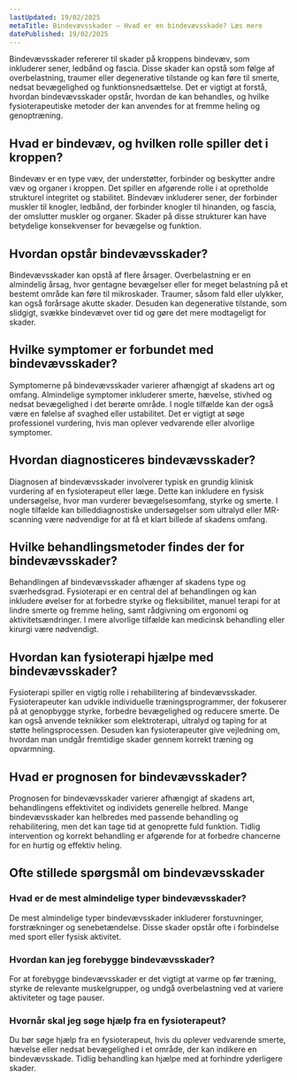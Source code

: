 ```yaml
---
lastUpdated: 19/02/2025
metaTitle: Bindevævsskader – Hvad er en bindevævsskade? Læs mere
datePublished: 19/02/2025
---
```


Bindevævsskader refererer til skader på kroppens bindevæv, som inkluderer sener, ledbånd og fascia. Disse skader kan opstå som følge af overbelastning, traumer eller degenerative tilstande og kan føre til smerte, nedsat bevægelighed og funktionsnedsættelse. Det er vigtigt at forstå, hvordan bindevævsskader opstår, hvordan de kan behandles, og hvilke fysioterapeutiske metoder der kan anvendes for at fremme heling og genoptræning.

## Hvad er bindevæv, og hvilken rolle spiller det i kroppen?

Bindevæv er en type væv, der understøtter, forbinder og beskytter andre væv og organer i kroppen. Det spiller en afgørende rolle i at opretholde strukturel integritet og stabilitet. Bindevæv inkluderer sener, der forbinder muskler til knogler, ledbånd, der forbinder knogler til hinanden, og fascia, der omslutter muskler og organer. Skader på disse strukturer kan have betydelige konsekvenser for bevægelse og funktion.

## Hvordan opstår bindevævsskader?

Bindevævsskader kan opstå af flere årsager. Overbelastning er en almindelig årsag, hvor gentagne bevægelser eller for meget belastning på et bestemt område kan føre til mikroskader. Traumer, såsom fald eller ulykker, kan også forårsage akutte skader. Desuden kan degenerative tilstande, som slidgigt, svække bindevævet over tid og gøre det mere modtageligt for skader.

## Hvilke symptomer er forbundet med bindevævsskader?

Symptomerne på bindevævsskader varierer afhængigt af skadens art og omfang. Almindelige symptomer inkluderer smerte, hævelse, stivhed og nedsat bevægelighed i det berørte område. I nogle tilfælde kan der også være en følelse af svaghed eller ustabilitet. Det er vigtigt at søge professionel vurdering, hvis man oplever vedvarende eller alvorlige symptomer.

## Hvordan diagnosticeres bindevævsskader?

Diagnosen af bindevævsskader involverer typisk en grundig klinisk vurdering af en fysioterapeut eller læge. Dette kan inkludere en fysisk undersøgelse, hvor man vurderer bevægelsesomfang, styrke og smerte. I nogle tilfælde kan billeddiagnostiske undersøgelser som ultralyd eller MR-scanning være nødvendige for at få et klart billede af skadens omfang.

## Hvilke behandlingsmetoder findes der for bindevævsskader?

Behandlingen af bindevævsskader afhænger af skadens type og sværhedsgrad. Fysioterapi er en central del af behandlingen og kan inkludere øvelser for at forbedre styrke og fleksibilitet, manuel terapi for at lindre smerte og fremme heling, samt rådgivning om ergonomi og aktivitetsændringer. I mere alvorlige tilfælde kan medicinsk behandling eller kirurgi være nødvendigt.

## Hvordan kan fysioterapi hjælpe med bindevævsskader?

Fysioterapi spiller en vigtig rolle i rehabilitering af bindevævsskader. Fysioterapeuter kan udvikle individuelle træningsprogrammer, der fokuserer på at genopbygge styrke, forbedre bevægelighed og reducere smerte. De kan også anvende teknikker som elektroterapi, ultralyd og taping for at støtte helingsprocessen. Desuden kan fysioterapeuter give vejledning om, hvordan man undgår fremtidige skader gennem korrekt træning og opvarmning.

## Hvad er prognosen for bindevævsskader?

Prognosen for bindevævsskader varierer afhængigt af skadens art, behandlingens effektivitet og individets generelle helbred. Mange bindevævsskader kan helbredes med passende behandling og rehabilitering, men det kan tage tid at genoprette fuld funktion. Tidlig intervention og korrekt behandling er afgørende for at forbedre chancerne for en hurtig og effektiv heling.

## Ofte stillede spørgsmål om bindevævsskader

### Hvad er de mest almindelige typer bindevævsskader?

De mest almindelige typer bindevævsskader inkluderer forstuvninger, forstrækninger og senebetændelse. Disse skader opstår ofte i forbindelse med sport eller fysisk aktivitet.

### Hvordan kan jeg forebygge bindevævsskader?

For at forebygge bindevævsskader er det vigtigt at varme op før træning, styrke de relevante muskelgrupper, og undgå overbelastning ved at variere aktiviteter og tage pauser.

### Hvornår skal jeg søge hjælp fra en fysioterapeut?

Du bør søge hjælp fra en fysioterapeut, hvis du oplever vedvarende smerte, hævelse eller nedsat bevægelighed i et område, der kan indikere en bindevævsskade. Tidlig behandling kan hjælpe med at forhindre yderligere skader.
